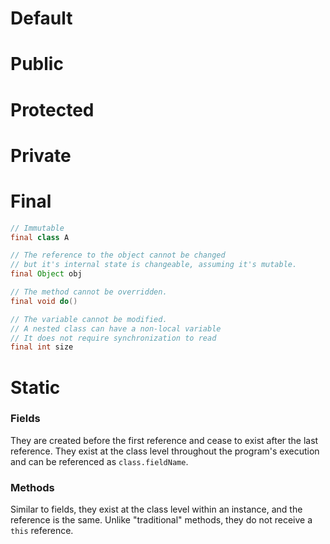 # Default
# Public
# Protected
# Private
# Final
```java
// Immutable
final class A

// The reference to the object cannot be changed
// but it's internal state is changeable, assuming it's mutable.
final Object obj

// The method cannot be overridden.
final void do()

// The variable cannot be modified.
// A nested class can have a non-local variable
// It does not require synchronization to read
final int size
```
# Static
### Fields
They are created before the first reference and cease to exist after the last reference. They exist at the class level throughout the program's execution and can be referenced as `class.fieldName`.
### Methods
Similar to fields, they exist at the class level within an instance, and the reference is the same. Unlike "traditional" methods, they do not receive a `this` reference.
<!--stackedit_data:
eyJoaXN0b3J5IjpbNzA3MjY4NTg2XX0=
-->
